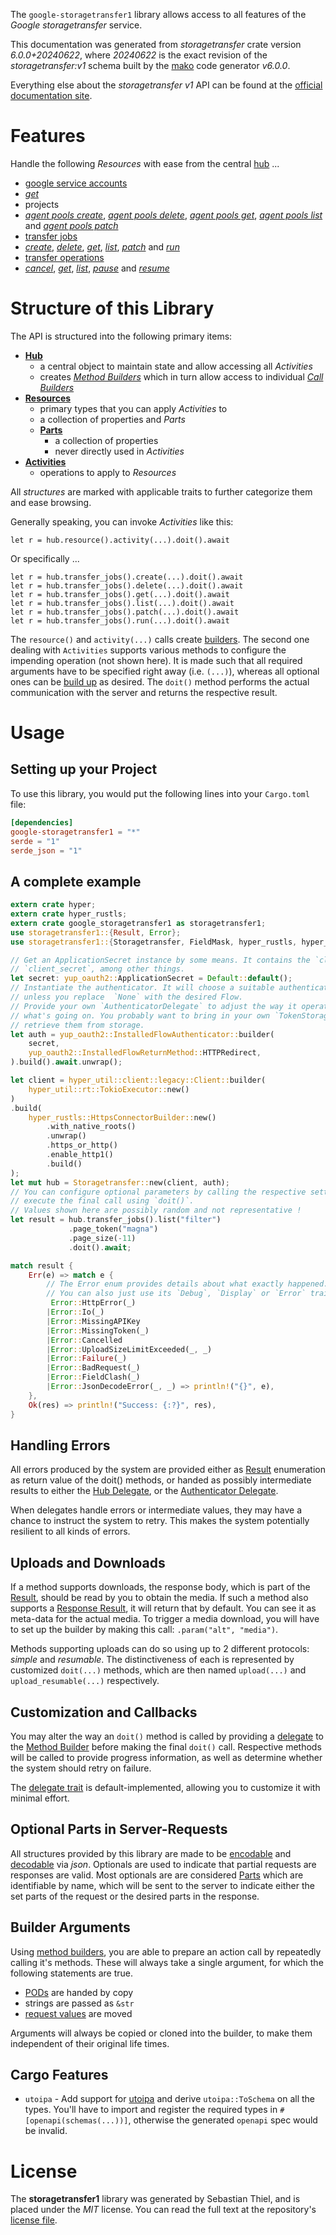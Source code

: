<!---
DO NOT EDIT !
This file was generated automatically from 'src/generator/templates/api/README.md.mako'
DO NOT EDIT !
-->
The `google-storagetransfer1` library allows access to all features of the *Google storagetransfer* service.

This documentation was generated from *storagetransfer* crate version *6.0.0+20240622*, where *20240622* is the exact revision of the *storagetransfer:v1* schema built by the [mako](http://www.makotemplates.org/) code generator *v6.0.0*.

Everything else about the *storagetransfer* *v1* API can be found at the
[official documentation site](https://cloud.google.com/storage-transfer/docs).
# Features

Handle the following *Resources* with ease from the central [hub](https://docs.rs/google-storagetransfer1/6.0.0+20240622/google_storagetransfer1/Storagetransfer) ...

* [google service accounts](https://docs.rs/google-storagetransfer1/6.0.0+20240622/google_storagetransfer1/api::GoogleServiceAccount)
 * [*get*](https://docs.rs/google-storagetransfer1/6.0.0+20240622/google_storagetransfer1/api::GoogleServiceAccountGetCall)
* projects
 * [*agent pools create*](https://docs.rs/google-storagetransfer1/6.0.0+20240622/google_storagetransfer1/api::ProjectAgentPoolCreateCall), [*agent pools delete*](https://docs.rs/google-storagetransfer1/6.0.0+20240622/google_storagetransfer1/api::ProjectAgentPoolDeleteCall), [*agent pools get*](https://docs.rs/google-storagetransfer1/6.0.0+20240622/google_storagetransfer1/api::ProjectAgentPoolGetCall), [*agent pools list*](https://docs.rs/google-storagetransfer1/6.0.0+20240622/google_storagetransfer1/api::ProjectAgentPoolListCall) and [*agent pools patch*](https://docs.rs/google-storagetransfer1/6.0.0+20240622/google_storagetransfer1/api::ProjectAgentPoolPatchCall)
* [transfer jobs](https://docs.rs/google-storagetransfer1/6.0.0+20240622/google_storagetransfer1/api::TransferJob)
 * [*create*](https://docs.rs/google-storagetransfer1/6.0.0+20240622/google_storagetransfer1/api::TransferJobCreateCall), [*delete*](https://docs.rs/google-storagetransfer1/6.0.0+20240622/google_storagetransfer1/api::TransferJobDeleteCall), [*get*](https://docs.rs/google-storagetransfer1/6.0.0+20240622/google_storagetransfer1/api::TransferJobGetCall), [*list*](https://docs.rs/google-storagetransfer1/6.0.0+20240622/google_storagetransfer1/api::TransferJobListCall), [*patch*](https://docs.rs/google-storagetransfer1/6.0.0+20240622/google_storagetransfer1/api::TransferJobPatchCall) and [*run*](https://docs.rs/google-storagetransfer1/6.0.0+20240622/google_storagetransfer1/api::TransferJobRunCall)
* [transfer operations](https://docs.rs/google-storagetransfer1/6.0.0+20240622/google_storagetransfer1/api::TransferOperation)
 * [*cancel*](https://docs.rs/google-storagetransfer1/6.0.0+20240622/google_storagetransfer1/api::TransferOperationCancelCall), [*get*](https://docs.rs/google-storagetransfer1/6.0.0+20240622/google_storagetransfer1/api::TransferOperationGetCall), [*list*](https://docs.rs/google-storagetransfer1/6.0.0+20240622/google_storagetransfer1/api::TransferOperationListCall), [*pause*](https://docs.rs/google-storagetransfer1/6.0.0+20240622/google_storagetransfer1/api::TransferOperationPauseCall) and [*resume*](https://docs.rs/google-storagetransfer1/6.0.0+20240622/google_storagetransfer1/api::TransferOperationResumeCall)




# Structure of this Library

The API is structured into the following primary items:

* **[Hub](https://docs.rs/google-storagetransfer1/6.0.0+20240622/google_storagetransfer1/Storagetransfer)**
    * a central object to maintain state and allow accessing all *Activities*
    * creates [*Method Builders*](https://docs.rs/google-storagetransfer1/6.0.0+20240622/google_storagetransfer1/common::MethodsBuilder) which in turn
      allow access to individual [*Call Builders*](https://docs.rs/google-storagetransfer1/6.0.0+20240622/google_storagetransfer1/common::CallBuilder)
* **[Resources](https://docs.rs/google-storagetransfer1/6.0.0+20240622/google_storagetransfer1/common::Resource)**
    * primary types that you can apply *Activities* to
    * a collection of properties and *Parts*
    * **[Parts](https://docs.rs/google-storagetransfer1/6.0.0+20240622/google_storagetransfer1/common::Part)**
        * a collection of properties
        * never directly used in *Activities*
* **[Activities](https://docs.rs/google-storagetransfer1/6.0.0+20240622/google_storagetransfer1/common::CallBuilder)**
    * operations to apply to *Resources*

All *structures* are marked with applicable traits to further categorize them and ease browsing.

Generally speaking, you can invoke *Activities* like this:

```Rust,ignore
let r = hub.resource().activity(...).doit().await
```

Or specifically ...

```ignore
let r = hub.transfer_jobs().create(...).doit().await
let r = hub.transfer_jobs().delete(...).doit().await
let r = hub.transfer_jobs().get(...).doit().await
let r = hub.transfer_jobs().list(...).doit().await
let r = hub.transfer_jobs().patch(...).doit().await
let r = hub.transfer_jobs().run(...).doit().await
```

The `resource()` and `activity(...)` calls create [builders][builder-pattern]. The second one dealing with `Activities`
supports various methods to configure the impending operation (not shown here). It is made such that all required arguments have to be
specified right away (i.e. `(...)`), whereas all optional ones can be [build up][builder-pattern] as desired.
The `doit()` method performs the actual communication with the server and returns the respective result.

# Usage

## Setting up your Project

To use this library, you would put the following lines into your `Cargo.toml` file:

```toml
[dependencies]
google-storagetransfer1 = "*"
serde = "1"
serde_json = "1"
```

## A complete example

```Rust
extern crate hyper;
extern crate hyper_rustls;
extern crate google_storagetransfer1 as storagetransfer1;
use storagetransfer1::{Result, Error};
use storagetransfer1::{Storagetransfer, FieldMask, hyper_rustls, hyper_util, yup_oauth2};

// Get an ApplicationSecret instance by some means. It contains the `client_id` and
// `client_secret`, among other things.
let secret: yup_oauth2::ApplicationSecret = Default::default();
// Instantiate the authenticator. It will choose a suitable authentication flow for you,
// unless you replace  `None` with the desired Flow.
// Provide your own `AuthenticatorDelegate` to adjust the way it operates and get feedback about
// what's going on. You probably want to bring in your own `TokenStorage` to persist tokens and
// retrieve them from storage.
let auth = yup_oauth2::InstalledFlowAuthenticator::builder(
    secret,
    yup_oauth2::InstalledFlowReturnMethod::HTTPRedirect,
).build().await.unwrap();

let client = hyper_util::client::legacy::Client::builder(
    hyper_util::rt::TokioExecutor::new()
)
.build(
    hyper_rustls::HttpsConnectorBuilder::new()
        .with_native_roots()
        .unwrap()
        .https_or_http()
        .enable_http1()
        .build()
);
let mut hub = Storagetransfer::new(client, auth);
// You can configure optional parameters by calling the respective setters at will, and
// execute the final call using `doit()`.
// Values shown here are possibly random and not representative !
let result = hub.transfer_jobs().list("filter")
             .page_token("magna")
             .page_size(-11)
             .doit().await;

match result {
    Err(e) => match e {
        // The Error enum provides details about what exactly happened.
        // You can also just use its `Debug`, `Display` or `Error` traits
         Error::HttpError(_)
        |Error::Io(_)
        |Error::MissingAPIKey
        |Error::MissingToken(_)
        |Error::Cancelled
        |Error::UploadSizeLimitExceeded(_, _)
        |Error::Failure(_)
        |Error::BadRequest(_)
        |Error::FieldClash(_)
        |Error::JsonDecodeError(_, _) => println!("{}", e),
    },
    Ok(res) => println!("Success: {:?}", res),
}

```
## Handling Errors

All errors produced by the system are provided either as [Result](https://docs.rs/google-storagetransfer1/6.0.0+20240622/google_storagetransfer1/common::Result) enumeration as return value of
the doit() methods, or handed as possibly intermediate results to either the
[Hub Delegate](https://docs.rs/google-storagetransfer1/6.0.0+20240622/google_storagetransfer1/common::Delegate), or the [Authenticator Delegate](https://docs.rs/yup-oauth2/*/yup_oauth2/trait.AuthenticatorDelegate.html).

When delegates handle errors or intermediate values, they may have a chance to instruct the system to retry. This
makes the system potentially resilient to all kinds of errors.

## Uploads and Downloads
If a method supports downloads, the response body, which is part of the [Result](https://docs.rs/google-storagetransfer1/6.0.0+20240622/google_storagetransfer1/common::Result), should be
read by you to obtain the media.
If such a method also supports a [Response Result](https://docs.rs/google-storagetransfer1/6.0.0+20240622/google_storagetransfer1/common::ResponseResult), it will return that by default.
You can see it as meta-data for the actual media. To trigger a media download, you will have to set up the builder by making
this call: `.param("alt", "media")`.

Methods supporting uploads can do so using up to 2 different protocols:
*simple* and *resumable*. The distinctiveness of each is represented by customized
`doit(...)` methods, which are then named `upload(...)` and `upload_resumable(...)` respectively.

## Customization and Callbacks

You may alter the way an `doit()` method is called by providing a [delegate](https://docs.rs/google-storagetransfer1/6.0.0+20240622/google_storagetransfer1/common::Delegate) to the
[Method Builder](https://docs.rs/google-storagetransfer1/6.0.0+20240622/google_storagetransfer1/common::CallBuilder) before making the final `doit()` call.
Respective methods will be called to provide progress information, as well as determine whether the system should
retry on failure.

The [delegate trait](https://docs.rs/google-storagetransfer1/6.0.0+20240622/google_storagetransfer1/common::Delegate) is default-implemented, allowing you to customize it with minimal effort.

## Optional Parts in Server-Requests

All structures provided by this library are made to be [encodable](https://docs.rs/google-storagetransfer1/6.0.0+20240622/google_storagetransfer1/common::RequestValue) and
[decodable](https://docs.rs/google-storagetransfer1/6.0.0+20240622/google_storagetransfer1/common::ResponseResult) via *json*. Optionals are used to indicate that partial requests are responses
are valid.
Most optionals are are considered [Parts](https://docs.rs/google-storagetransfer1/6.0.0+20240622/google_storagetransfer1/common::Part) which are identifiable by name, which will be sent to
the server to indicate either the set parts of the request or the desired parts in the response.

## Builder Arguments

Using [method builders](https://docs.rs/google-storagetransfer1/6.0.0+20240622/google_storagetransfer1/common::CallBuilder), you are able to prepare an action call by repeatedly calling it's methods.
These will always take a single argument, for which the following statements are true.

* [PODs][wiki-pod] are handed by copy
* strings are passed as `&str`
* [request values](https://docs.rs/google-storagetransfer1/6.0.0+20240622/google_storagetransfer1/common::RequestValue) are moved

Arguments will always be copied or cloned into the builder, to make them independent of their original life times.

[wiki-pod]: http://en.wikipedia.org/wiki/Plain_old_data_structure
[builder-pattern]: http://en.wikipedia.org/wiki/Builder_pattern
[google-go-api]: https://github.com/google/google-api-go-client

## Cargo Features

* `utoipa` - Add support for [utoipa](https://crates.io/crates/utoipa) and derive `utoipa::ToSchema` on all
the types. You'll have to import and register the required types in `#[openapi(schemas(...))]`, otherwise the
generated `openapi` spec would be invalid.


# License
The **storagetransfer1** library was generated by Sebastian Thiel, and is placed
under the *MIT* license.
You can read the full text at the repository's [license file][repo-license].

[repo-license]: https://github.com/Byron/google-apis-rsblob/main/LICENSE.md

